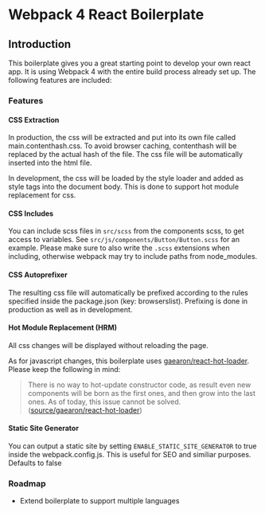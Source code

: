 # Webpack 4 React Boilerplate

## Introduction

This boilerplate gives you a great starting point to develop your own react app.
It is using Webpack 4 with the entire build process already set up.
The following features are included:

### Features

#### CSS Extraction
In production, the css will be extracted and put into its own file
called main.contenthash.css. To avoid browser caching, contenthash will be
replaced by the actual hash of the file. The css file will be automatically
inserted into the html file.

In development, the css will be loaded by the style loader and added as style
tags into the document body. This is done to support hot module replacement
for css.

#### CSS Includes
You can include scss files in `src/scss` from the components scss, to get access to
variables. See `src/js/components/Button/Button.scss` for an example. Please
make sure to also write the `.scss` extensions when including, otherwise
webpack may try to include paths from node_modules.

#### CSS Autoprefixer
The resulting css file will automatically be prefixed according to the rules
specified inside the package.json (key: browserslist). Prefixing is done in
production as well as in development.

#### Hot Module Replacement (HRM)
All css changes will be displayed without reloading the page.

As for javascript changes, this boilerplate uses
[gaearon/react-hot-loader](https://github.com/gaearon/react-hot-loader).
Please keep the following in mind:

> There is no way to hot-update constructor code, as result even new
> components will be born as the first ones, and then grow into the last ones.
> As of today, this issue cannot be solved.
([source/gaearon/react-hot-loader](https://github.com/gaearon/react-hot-loader#new-components-keep-executing-the-old-code))


#### Static Site Generator
You can output a static site by setting `ENABLE_STATIC_SITE_GENERATOR` to true
inside the webpack.config.js. This is useful for SEO  and similiar purposes.
Defaults to false


### Roadmap
- Extend boilerplate to support multiple languages
